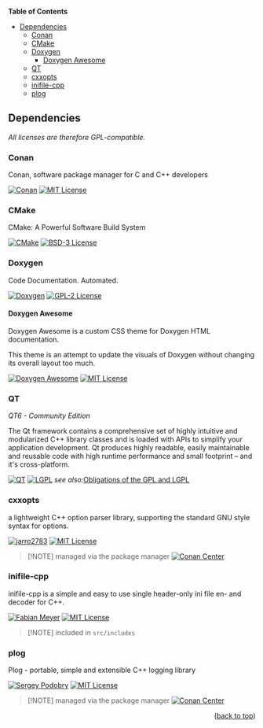 <!-- START doctoc generated TOC please keep comment here to allow auto update -->
<!-- DON'T EDIT THIS SECTION, INSTEAD RE-RUN doctoc TO UPDATE -->
**Table of Contents**

- [Dependencies](#dependencies)
  - [Conan](#conan)
  - [CMake](#cmake)
  - [Doxygen](#doxygen)
    - [Doxygen Awesome](#doxygen-awesome)
  - [QT](#qt)
  - [cxxopts](#cxxopts)
  - [inifile-cpp](#inifile-cpp)
  - [plog](#plog)

<!-- END doctoc generated TOC please keep comment here to allow auto update -->

## Dependencies

<span id="top"></span>

_All licenses are therefore GPL-compatible._

### Conan

Conan, software package manager for C and C++ developers

[![Conan](https://img.shields.io/badge/Conan-v2+-6699CB?logo=conan)](https://github.com/conan-io/conan)
[![MIT License](https://img.shields.io/badge/License-MIT-green.svg)](https://choosealicense.com/licenses/mit/)

### CMake

CMake: A Powerful Software Build System

[![CMake](https://img.shields.io/badge/CMake-v3.22+-064F8C?logo=cmake)](https://github.com/conan-io/conan)
[![BSD-3 License](https://img.shields.io/badge/License-BSD_3-green.svg)](https://choosealicense.com/licenses/bsd-3-clause/)

### Doxygen

Code Documentation. Automated.

[![Doxygen](https://img.shields.io/badge/Doxygen-v1.12+-2C4AA8?logo=doxygen)](https://github.com/doxygen/doxygen)
[![GPL-2 License](https://img.shields.io/badge/License-GPL_2-green.svg)](https://choosealicense.com/licenses/gpl-2.0/)

#### Doxygen Awesome

Doxygen Awesome is a custom CSS theme for Doxygen HTML documentation.

This theme is an attempt to update the visuals of Doxygen without changing its overall layout too much.

[![Doxygen Awesome](https://img.shields.io/badge/Doxygen_Awesome-v2.3.3-2C4AA8?logo=doxygen)](https://github.com/jothepro/doxygen-awesome-css)
[![MIT License](https://img.shields.io/badge/License-MIT-green.svg)](https://choosealicense.com/licenses/mit/)

### QT

_QT6 - Community Edition_

The Qt framework contains a comprehensive set of highly intuitive and modularized C++ library classes and is loaded with APIs to simplify your application development. Qt produces highly readable, easily maintainable and reusable code with high runtime performance and small footprint – and it's cross-platform.

[![QT](https://img.shields.io/badge/Community-for_Open_Source_Development-black?logo=qt)](https://www.qt.io/download-open-source)
[![LGPL](https://img.shields.io/badge/License-LGPL_v3-green.svg)](https://choosealicense.com/licenses/lgpl-3.0/) _see also:_[Obligations of the GPL and LGPL](https://www.qt.io/licensing/open-source-lgpl-obligations)

### cxxopts

a lightweight C++ option parser library, supporting the standard GNU style syntax for options.

[![jarro2783](https://img.shields.io/badge/Github-jarro2783-black?logo=github)](https://github.com/jarro2783/cxxopts)
[![MIT License](https://img.shields.io/badge/License-MIT-green.svg)](https://choosealicense.com/licenses/mit/)

> \[!NOTE]
> managed via the package manager [![Conan Center](https://img.shields.io/conan/v/cxxopts)](https://conan.io/center/recipes/cxxopts)

### inifile-cpp

inifile-cpp is a simple and easy to use single header-only ini file en- and decoder for C++.

[![Fabian Meyer](https://img.shields.io/badge/Github-Fabian_Meyer-black?logo=github)](https://github.com/Rookfighter/inifile-cpp)
[![MIT License](https://img.shields.io/badge/License-MIT-green.svg)](https://choosealicense.com/licenses/mit/)

> \[!NOTE]
> included in `src/includes`

### plog

Plog - portable, simple and extensible C++ logging library

[![Sergey Podobry](https://img.shields.io/badge/Github-Sergey_Podobry-black?logo=github)](https://github.com/SergiusTheBest/plog)
[![MIT License](https://img.shields.io/badge/License-MIT-green.svg)](https://choosealicense.com/licenses/mit/)

> \[!NOTE]
> managed via the package manager [![Conan Center](https://img.shields.io/conan/v/plog)](https://conan.io/center/recipes/plog)

<p align="right">(<a href="#top">back to top</a>)</p>
